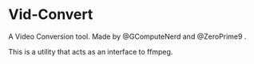 # Vid-Convert

A Video Conversion tool. Made by @GComputeNerd and @ZeroPrime9 .

This is a utility that acts as an interface to ffmpeg.
